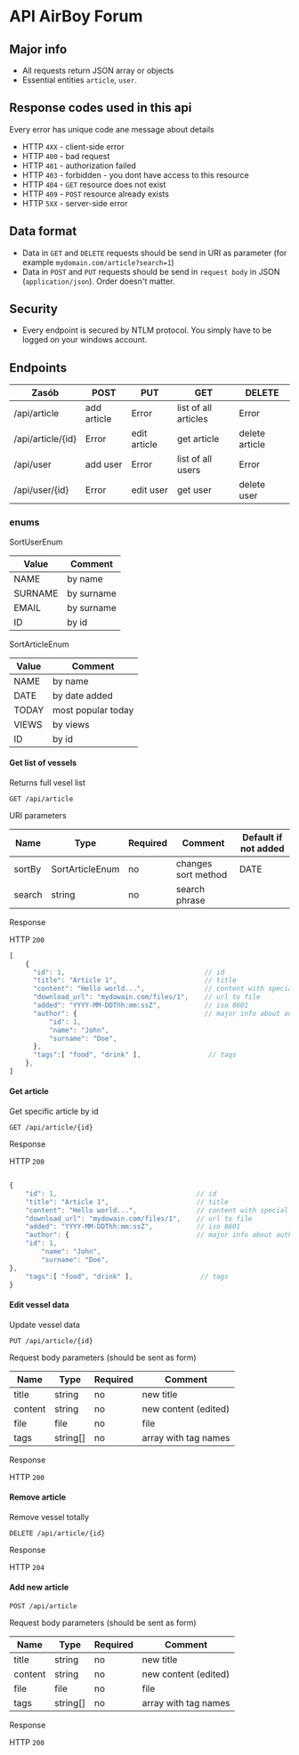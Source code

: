 # API AirBoy Forum

## Major info

* All requests return JSON array or objects
* Essential entities `article`, `user`.

## Response codes used in this api
Every error has unique code ane message about details

* HTTP `4XX` - client-side error
* HTTP `400` - bad request
* HTTP `401` - authorization failed
* HTTP `403` - forbidden - you dont have access to this resource
* HTTP `404` - `GET` resource does not exist
* HTTP `409` - `POST` resource already exists
* HTTP `5XX` - server-side error

## Data format

* Data in `GET` and `DELETE` requests should be send in URI as parameter (for example `mydomain.com/article?search=1`)
* Data in `POST` and `PUT` requests should be send in `request body` in JSON (`application/json`). Order doesn't matter.

## Security

* Every endpoint is secured by NTLM protocol. You simply have to be logged on your windows account.

## Endpoints


| Zasób             | POST        | PUT          | GET                  | DELETE         |
|-------------------|-------------|--------------|----------------------|----------------|
| /api/article      | add article | Error        | list of all articles | Error          |
| /api/article/{id} | Error       | edit article | get article          | delete article |
| /api/user         | add user    | Error        | list of all users    | Error          |
| /api/user/{id}    | Error       | edit user    | get user             | delete user    |

### enums

SortUserEnum

| Value   | Comment    |
|---------|------------|
| NAME    | by name    |
| SURNAME | by surname |
| EMAIL   | by surname |
| ID      |  by id     | 


SortArticleEnum

| Value | Comment            |
|-------|--------------------|
| NAME  | by name            |
| DATE  | by date added      |
| TODAY | most popular today |
| VIEWS | by views           |
| ID    | by id              | 


#### Get list of vessels

Returns full vesel list

```
GET /api/article
```

URI parameters


| Name   | Type            | Required | Comment             | Default if not added |
|--------|-----------------|----------|---------------------|----------------------|
| sortBy | SortArticleEnum | no       | changes sort method | DATE                 |
| search | string          | no       | search phrase       |                      |


Response

HTTP `200`

```javascript
[
    {
      "id": 1,                                   // id
      "title": "Article 1",                      // title
      "content": "Hello world...",               // content with special signs and html marks
      "download_url": "mydowain.com/files/1",    // url to file
      "added": "YYYY-MM-DDThh:mm:ssZ",           // iso 8601
      "author": {                                // major info about author
          "id": 1, 
          "name": "John", 
          "surname": "Doe",
      },
      "tags":[ "food", "drink" ],                 // tags
    },
]
```

#### Get article

Get specific article by id

```
GET /api/article/{id}
```

Response

HTTP `200`

```javascript

{
    "id": 1,                                   // id
    "title": "Article 1",                      // title
    "content": "Hello world...",               // content with special signs and html marks
    "download_url": "mydowain.com/files/1",    // url to file
    "added": "YYYY-MM-DDThh:mm:ssZ",           // iso 8601
    "author": {                                // major info about author
    "id": 1,
        "name": "John",
        "surname": "Doe",
},
    "tags":[ "food", "drink" ],                 // tags
}
```

#### Edit vessel data

Update vessel data

```
PUT /api/article/{id}
```

Request body parameters (should be sent as form)


| Name       | Type         | Required   | Comment              |
|------------|--------------|------------|----------------------|
| title      | string       | no         | new title            |
| content    | string       | no         | new content (edited) |
| file       | file         | no         | file                 |
| tags       | string[]     | no         | array with tag names |


Response

HTTP `200`

#### Remove article

Remove vessel totally

```
DELETE /api/article/{id}
```

Response

HTTP `204`


#### Add new article

```
POST /api/article
```

Request body parameters (should be sent as form)


| Name       | Type         | Required   | Comment              |
|------------|--------------|------------|----------------------|
| title      | string       | no         | new title            |
| content    | string       | no         | new content (edited) |
| file       | file         | no         | file                 |
| tags       | string[]     | no         | array with tag names |


Response

HTTP `200`
